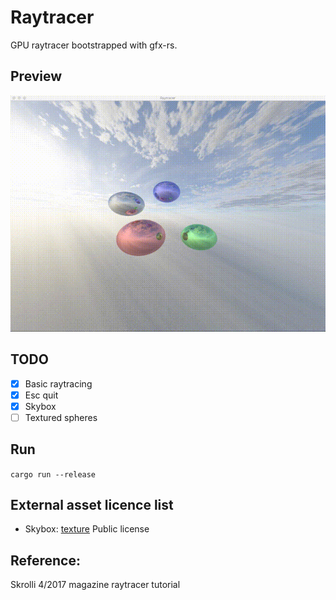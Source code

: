# Raytracer

GPU raytracer bootstrapped with gfx-rs.

## Preview
<img src="assets/raytracer.gif" alt="assets/raytracer.png">

## TODO

- [x] Basic raytracing
- [x] Esc quit
- [x] Skybox
- [ ] Textured spheres

## Run
`cargo run --release`

## External asset licence list

* Skybox: [texture](https://opengameart.org/content/clouds-skybox-1) Public license

## Reference:

Skrolli 4/2017 magazine raytracer tutorial
